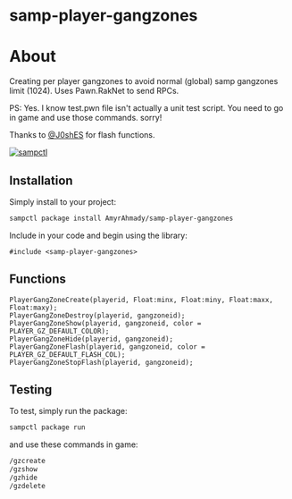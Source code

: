 # samp-player-gangzones

# About
Creating per player gangzones to avoid normal (global) samp gangzones limit (1024).
Uses Pawn.RakNet to send RPCs.

PS: Yes. I know test.pwn file isn't actually a unit test script. You need to go in game and use those commands. sorry!

Thanks to [@J0shES](https://github.com/J0shES) for flash functions.

[![sampctl](https://shields.southcla.ws/badge/sampctl-samp--player--gangzones-2f2f2f.svg?style=for-the-badge)](https://github.com/AmyrAhmady/samp-player-gangzones)

## Installation

Simply install to your project:

```bash
sampctl package install AmyrAhmady/samp-player-gangzones
```

Include in your code and begin using the library:

```pawn
#include <samp-player-gangzones>
```

## Functions

```pawn
PlayerGangZoneCreate(playerid, Float:minx, Float:miny, Float:maxx, Float:maxy);
PlayerGangZoneDestroy(playerid, gangzoneid);
PlayerGangZoneShow(playerid, gangzoneid, color = PLAYER_GZ_DEFAULT_COLOR);
PlayerGangZoneHide(playerid, gangzoneid);
PlayerGangZoneFlash(playerid, gangzoneid, color = PLAYER_GZ_DEFAULT_FLASH_COL);
PlayerGangZoneStopFlash(playerid, gangzoneid);
```

## Testing

To test, simply run the package:

```bash
sampctl package run
```

and use these commands in game:

```bash
/gzcreate
/gzshow
/gzhide
/gzdelete
```
